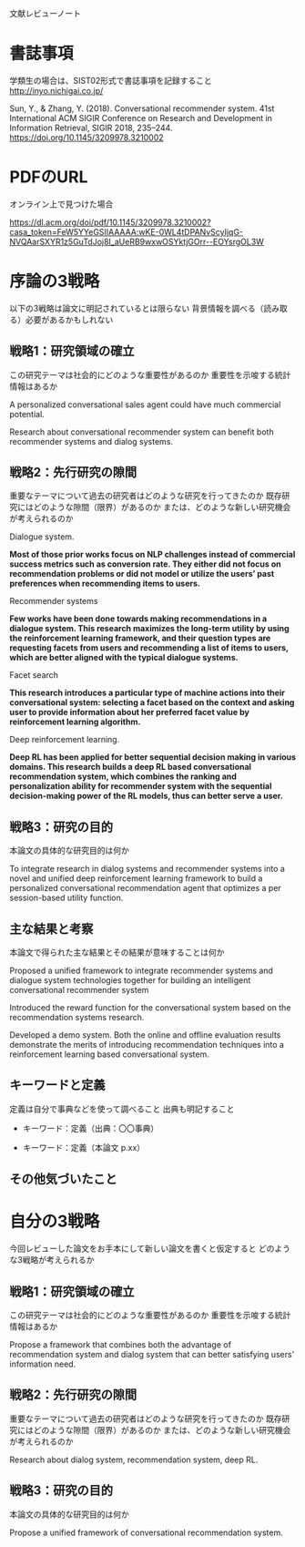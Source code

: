 文献レビューノート

書誌事項
========

学類生の場合は、SIST02形式で書誌事項を記録すること <http://inyo.nichigai.co.jp/>

Sun, Y., & Zhang, Y. (2018). Conversational recommender system. 41st
International ACM SIGIR Conference on Research and Development in Information
Retrieval, SIGIR 2018, 235–244. <https://doi.org/10.1145/3209978.3210002>

PDFのURL
========

オンライン上で見つけた場合

<https://dl.acm.org/doi/pdf/10.1145/3209978.3210002?casa_token=FeW5YYeGSIIAAAAA:wKE-0WL4tDPANvScyIjqG-NVQAarSXYR1z5GuTdJoj8I_aUeRB9wxwOSYktjGOrr--EOYsrgOL3W>

序論の3戦略
===========

以下の3戦略は論文に明記されているとは限らない
背景情報を調べる（読み取る）必要があるかもしれない

戦略1：研究領域の確立
---------------------

この研究テーマは社会的にどのような重要性があるのか
重要性を示唆する統計情報はあるか

A personalized conversational sales agent could have much commercial potential.

Research about conversational recommender system can benefit both recommender
systems and dialog systems.

戦略2：先行研究の隙間
---------------------

重要なテーマについて過去の研究者はどのような研究を行ってきたのか
既存研究にはどのような隙間（限界）があるのか
または、どのような新しい研究機会が考えられるのか

Dialogue system.

**Most of those prior works focus on NLP challenges instead of commercial
success metrics such as conversion rate. They either did not focus on
recommendation problems or did not model or utilize the users’ past preferences
when recommending items to users.**

Recommender systems

**Few works have been done towards making recommendations in a dialogue system.
This research maximizes the long-term utility by using the reinforcement
learning framework, and their question types are requesting facets from users
and recommending a list of items to users, which are better aligned with the
typical dialogue systems.**

Facet search

**This research introduces a particular type of machine actions into their
conversational system: selecting a facet based on the context and asking user to
provide information about her preferred facet value by reinforcement learning
algorithm.**

Deep reinforcement learning.

**Deep RL has been applied for better sequential decision making in various
domains. This research builds a deep RL based conversational recommendation
system, which combines the ranking and personalization ability for recommender
system with the sequential decision-making power of the RL models, thus can
better serve a user.**

戦略3：研究の目的
-----------------

本論文の具体的な研究目的は何か

To integrate research in dialog systems and recommender systems into a novel and
unified deep reinforcement learning framework to build a personalized
conversational recommendation agent that optimizes a per session-based utility
function.

主な結果と考察
--------------

本論文で得られた主な結果とその結果が意味することは何か

Proposed a unified framework to integrate recommender systems and dialogue
system technologies together for building an intelligent conversational
recommender system

Introduced the reward function for the conversational system based on the
recommendation systems research.

Developed a demo system. Both the online and offline evaluation results
demonstrate the merits of introducing recommendation techniques into a
reinforcement learning based conversational system.

キーワードと定義
----------------

定義は自分で事典などを使って調べること 出典も明記すること

-   キーワード：定義（出典：〇〇事典）

-   キーワード：定義（本論文 p.xx）

その他気づいたこと
------------------

自分の3戦略
===========

今回レビューした論文をお手本にして新しい論文を書くと仮定すると
どのような3戦略が考えられるか

戦略1：研究領域の確立
---------------------

この研究テーマは社会的にどのような重要性があるのか
重要性を示唆する統計情報はあるか

Propose a framework that combines both the advantage of recommendation system
and dialog system that can better satisfying users’ information need.

戦略2：先行研究の隙間
---------------------

重要なテーマについて過去の研究者はどのような研究を行ってきたのか
既存研究にはどのような隙間（限界）があるのか
または、どのような新しい研究機会が考えられるのか

Research about dialog system, recommendation system, deep RL.

戦略3：研究の目的
-----------------

本論文の具体的な研究目的は何か

Propose a unified framework of conversational recommendation system.
